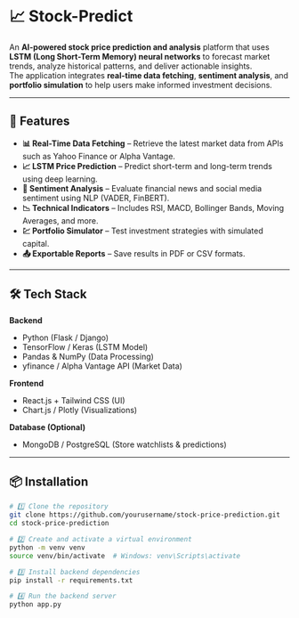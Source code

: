 # 📈 Stock-Predict  

An **AI-powered stock price prediction and analysis** platform that uses **LSTM (Long Short-Term Memory) neural networks** to forecast market trends, analyze historical patterns, and deliver actionable insights.  
The application integrates **real-time data fetching**, **sentiment analysis**, and **portfolio simulation** to help users make informed investment decisions.  

---

## 🚀 Features  

- **📊 Real-Time Data Fetching** – Retrieve the latest market data from APIs such as Yahoo Finance or Alpha Vantage.  
- **📈 LSTM Price Prediction** – Predict short-term and long-term trends using deep learning.  
- **📰 Sentiment Analysis** – Evaluate financial news and social media sentiment using NLP (VADER, FinBERT).  
- **📉 Technical Indicators** – Includes RSI, MACD, Bollinger Bands, Moving Averages, and more.  
- **💹 Portfolio Simulator** – Test investment strategies with simulated capital.  
- **📤 Exportable Reports** – Save results in PDF or CSV formats.  

---

## 🛠 Tech Stack  

**Backend**  
- Python (Flask / Django)  
- TensorFlow / Keras (LSTM Model)  
- Pandas & NumPy (Data Processing)  
- yfinance / Alpha Vantage API (Market Data)  

**Frontend**  
- React.js + Tailwind CSS (UI)  
- Chart.js / Plotly (Visualizations)  

**Database (Optional)**  
- MongoDB / PostgreSQL (Store watchlists & predictions)  

---

## 📦 Installation  

```bash
# 1️⃣ Clone the repository
git clone https://github.com/yourusername/stock-price-prediction.git
cd stock-price-prediction

# 2️⃣ Create and activate a virtual environment
python -m venv venv
source venv/bin/activate  # Windows: venv\Scripts\activate

# 3️⃣ Install backend dependencies
pip install -r requirements.txt

# 4️⃣ Run the backend server
python app.py


